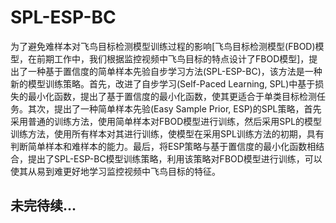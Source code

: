 # SPL-ESP-BC
为了避免难样本对飞鸟目标检测模型训练过程的影响[飞鸟目标检测模型(FBOD)模型，在前期工作中，我们根据监控视频中飞鸟目标的特点设计了FBOD模型]，提出了一种基于置信度的简单样本先验自步学习方法(SPL-ESP-BC)，该方法是一种新的模型训练策略。首先，改进了自步学习(Self-Paced Learning, SPL)中基于损失的最小化函数，提出了基于置信度的最小化函数，使其更适合于单类目标检测任务。其次，提出了一种简单样本先验(Easy Sample Prior, ESP)的SPL策略，首先采用普通的训练方法，使用简单样本对FBOD模型进行训练，然后采用SPL的模型训练方法，使用所有样本对其进行训练，使模型在采用SPL训练方法的初期，具有判断简单样本和难样本的能力。最后，将ESP策略与基于置信度的最小化函数相结合，提出了SPL-ESP-BC模型训练策略，利用该策略对FBOD模型进行训练，可以使其从易到难更好地学习监控视频中飞鸟目标的特征。

## 未完待续...